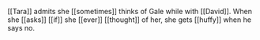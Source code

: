 [[Tara]] admits she [[sometimes]] thinks of Gale while with [[David]]. When she [[asks]] [[if]] she [[ever]] [[thought]] of her, she gets [[huffy]] when he says no.